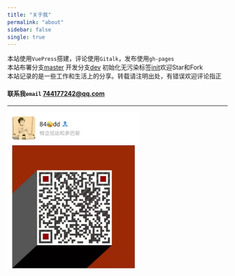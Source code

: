 ```yaml
---
title: "关于我"
permalink: "about"
sidebar: false
single: true
---
```


本站使用`VuePress`搭建，评论使用`Gitalk`，发布使用`gh-pages`  
本站布署分支[master](https://github.com/84dd/84dd.github.io)
开发分支[dev](https://github.com/84dd/84dd.github.io/tree/dev)
初始化无污染标签[init](https://github.com/84dd/84dd.github.io/tree/init)欢迎Star和Fork  
本站记录的是一些工作和生活上的分享。转载请注明出处，有错误欢迎评论指正 

#### 联系我`email` 744177242@qq.com 
***
<div style="height: 360px;overflow: hidden">
  <img src="/wechat.jpg" width="300" align="left">
  <img src="/qq.jpg" width="300" align="right">
</div>

